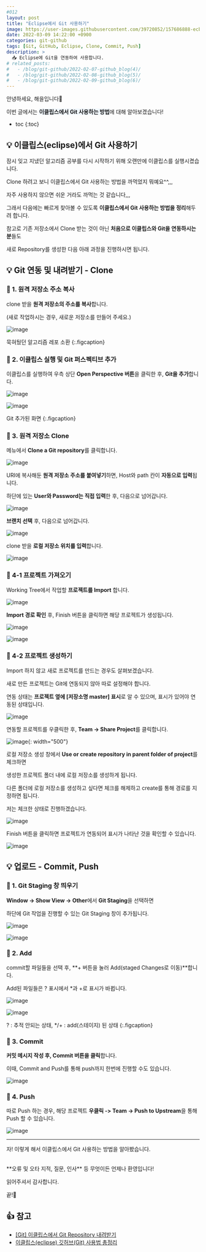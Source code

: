 ```yaml
---
#012
layout: post
title: "Eclipse에서 Git 사용하기"
image: https://user-images.githubusercontent.com/39720852/157686888-ecb6dc04-cd51-4967-b4ce-879551fa9517.png
date: 2022-03-09 14:22:00 +0900
categories: git-github
tags: [Git, GitHub, Eclipse, Clone, Commit, Push]
description: >
  📥 Eclipse에 Git을 연동하여 사용합니다.
# related_posts:
#   - /blog/git-github/2022-02-07-github_blog(4)/
#   - /blog/git-github/2022-02-08-github_blog(5)/
#   - /blog/git-github/2022-02-09-github_blog(6)/
---
```


안녕하세요, 해을입니다🦖

이번 글에서는 <span style="background-color:#f1f8ff">**이클립스에서 Git 사용하는 방법**</span>에 대해 알아보겠습니다!

* toc
{:toc}

## 💡 이클립스(eclipse)에서 Git 사용하기

잠시 잊고 지냈던 알고리즘 공부를 다시 시작하기 위해 오랜만에 이클립스를 실행시켰습니다.

Clone 하려고 보니 이클립스에서 Git 사용하는 방법을 까먹었지 뭐예요^^,,,

자주 사용하지 않으면 쉬운 거라도 까먹는 것 같습니다,,,

그래서 다음에는 빠르게 찾아볼 수 있도록 **이클립스에서 Git 사용하는 방법을 정리**해두려 합니다.

참고로 기존 저장소에서 Clone 받는 것이 아닌 **처음으로 이클립스와 Git을 연동하시는 분**들도

새로 Repository를 생성한 다음 아래 과정을 진행하시면 됩니다.

## 💡 Git 연동 및 내려받기 - Clone

### 🥨 1. 원격 저장소 주소 복사

clone 받을 **원격 저장소의 주소를 복사**합니다.

(새로 작업하시는 경우, 새로운 저장소를 만들어 주세요.)

![image](https://user-images.githubusercontent.com/39720852/157279237-d3aa4b7d-c09d-4043-bce0-efc32ac7fed5.png)

묵혀뒀던 알고리즘 레포 소환
{:.figcaption}

### 🥨 2. 이클립스 실행 및 Git 퍼스펙티브 추가

이클립스를 실행하여 우측 상단 **Open Perspective 버튼**을 클릭한 후, **Git을 추가**합니다.

![image](https://user-images.githubusercontent.com/39720852/157279770-80181c17-bbfe-4b42-8da0-9a56c37fbed5.png)

![image](https://user-images.githubusercontent.com/39720852/157280473-192eadb9-f5d7-45ec-a440-41432bccbb74.png)

Git 추가된 화면
{:.figcaption}

### 🥨 3. 원격 저장소 Clone

메뉴에서 **Clone a Git repository**를 클릭합니다.

![image](https://user-images.githubusercontent.com/39720852/157280721-def39cf3-c46a-42b7-991b-f156ba0c0972.png)

URI에 복사해둔 **원격 저장소 주소를 붙여넣기**하면, Host와 path 칸이 **자동으로 입력**됩니다.

하단에 있는 **User와 Password는 직접 입력**한 후, 다음으로 넘어갑니다.

![image](https://user-images.githubusercontent.com/39720852/157870416-d3aa2a92-8e4d-4b51-be23-3a0329144942.png)

**브랜치 선택** 후, 다음으로 넘어갑니다.

![image](https://user-images.githubusercontent.com/39720852/157281822-7da0d57f-45c3-4681-b91b-6e9a85b27aa8.png)

clone 받을 **로컬 저장소 위치를 입력**합니다.

![image](https://user-images.githubusercontent.com/39720852/157870012-3b17c631-b281-499f-8768-4211fb959a2f.png)

### 🥨 4-1 프로젝트 가져오기

Working Tree에서 작업할 **프로젝트를 Import** 합니다.

![image](https://user-images.githubusercontent.com/39720852/157288462-0e98bf3a-6ab9-4d47-84ee-cbe3fcb03edb.png)

**Import 경로 확인** 후, Finish 버튼을 클릭하면 해당 프로젝트가 생성됩니다.

![image](https://user-images.githubusercontent.com/39720852/157870055-518b3d61-ebcb-4f37-ac75-922dfdc65d43.png)

![image](https://user-images.githubusercontent.com/39720852/157289034-7af324ff-00fb-4d0c-920b-2c20bcac0c88.png)

### 🥨 4-2 프로젝트 생성하기

Import 하지 않고 새로 프로젝트를 만드는 경우도 살펴보겠습니다.

새로 만든 프로젝트는 Git에 연동되지 않아 따로 설정해야 합니다.

연동 상태는 **프로젝트 옆에 [저장소명 master] 표시**로 알 수 있으며, 표시가 있어야 연동된 상태입니다.

![image](https://user-images.githubusercontent.com/39720852/157701982-a5143244-698d-428f-9c84-7e67dea55464.png)

연동할 프로젝트를 우클릭한 후, **Team -> Share Project**를 클릭합니다.

![image](https://user-images.githubusercontent.com/39720852/157716994-977d33a3-fab0-46d3-84d0-841c9f826ac0.png){: width="500"}

로컬 저장소 생성 창에서 **Use or create repository in parent folder of project**를 체크하면

생성한 프로젝트 폴더 내에 로컬 저장소를 생성하게 됩니다.

다른 폴더에 로컬 저장소를 생성하고 싶다면 체크를 해제하고 create를 통해 경로를 지정하면 됩니다.

저는 체크한 상태로 진행하겠습니다.

![image](https://user-images.githubusercontent.com/39720852/157718513-da6431ca-9a11-4d0d-9894-fe4fdd481311.png)

Finish 버튼을 클릭하면 프로젝트가 연동되어 표시가 나타난 것을 확인할 수 있습니다.

![image](https://user-images.githubusercontent.com/39720852/157719452-202df306-01a0-4e59-9d18-ca88b6644635.png)

## 💡 업로드 - Commit, Push

### 🥨 1. Git Staging 창 띄우기

**Window -> Show View -> Other**에서 **Git Staging**을 선택하면

하단에 Git 작업을 진행할 수 있는 Git Staging 창이 추가됩니다.

![image](https://user-images.githubusercontent.com/39720852/157720013-ff40cacd-aa09-4543-95dd-b22a8d83294c.png)

![image](https://user-images.githubusercontent.com/39720852/157720160-d1b6fc4e-e05e-47a6-bce4-42606b7a3e4c.png)

### 🥨 2. Add

commit할 파일들을 선택 후, **+ 버튼을 눌러 Add(staged Changes로 이동)**합니다.

Add된 파일들은 ? 표시에서 *과 +로 표시가 바뀝니다.

![image](https://user-images.githubusercontent.com/39720852/157690153-1dd753da-d237-4ac3-b4b6-e151adccff76.png)

![image](https://user-images.githubusercontent.com/39720852/157692689-fe1582ba-0fae-4fb2-80ce-ebc09da6a865.png)

? : 추적 안되는 상태, */+ : add(스테이지) 된 상태
{:.figcaption}

### 🥨 3. Commit

**커밋 메시지 작성 후, Commit 버튼을 클릭**합니다.

이때, Commit and Push를 통해 push까지 한번에 진행할 수도 있습니다.

![image](https://user-images.githubusercontent.com/39720852/157691182-428a6564-5683-45b2-ab3e-a7a677d05219.png)

### 🥨 4. Push

따로 Push 하는 경우, 해당 프로젝트 **우클릭 -> Team -> Push to Upstream**을 통해 Push 할 수 있습니다.

![image](https://user-images.githubusercontent.com/39720852/157720759-b4797755-3f9c-44e3-aac4-760104a31758.png)

---

자! 이렇게 해서 이클립스에서 Git 사용하는 방법을 알아봤습니다.

<br/>
**오류 및 오타 지적, 질문, 인사** 등 무엇이든 언제나 환영입니다!

읽어주셔서 감사합니다.

끝!🦕
<br/>

## 👍 참고

* [[Git] 이클립스에서 Git Repository 내려받기](https://hgko1207.github.io/2020/05/18/eclipse-git-clone/)
* [이클립스(eclipse) 깃허브(Git) 사용법 총정리](https://hyunipad.tistory.com/70)
